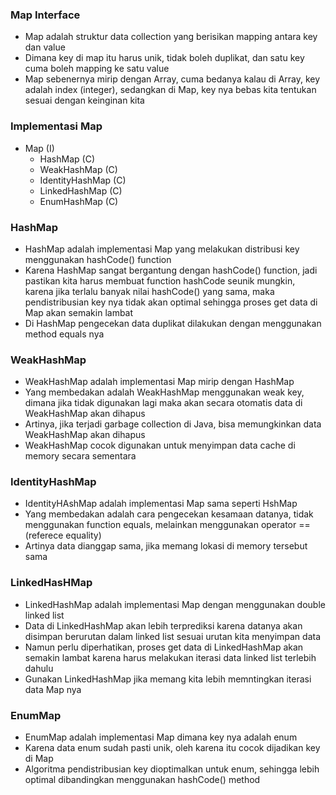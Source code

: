 ### Map Interface
- Map adalah struktur data collection yang berisikan mapping antara key dan value
- Dimana key di map itu harus unik, tidak boleh duplikat, dan satu key cuma boleh mapping ke satu value
- Map sebenernya mirip dengan Array, cuma bedanya kalau di Array, key adalah index (integer), sedangkan di Map, key nya bebas kita tentukan sesuai dengan keinginan kita

### Implementasi Map
- Map (I)
  - HashMap (C)
  - WeakHashMap (C)
  - IdentityHashMap (C)
  - LinkedHashMap (C)
  - EnumHashMap (C)

### HashMap
- HashMap adalah implementasi Map yang melakukan distribusi key menggunakan hashCode() function
- Karena HashMap sangat bergantung dengan hashCode() function, jadi pastikan kita harus membuat function hashCode seunik mungkin, karena jika terlalu banyak nilai hashCode() yang sama, maka pendistribusian key nya tidak akan optimal sehingga proses get data di Map akan semakin lambat
- Di HashMap pengecekan data duplikat dilakukan dengan menggunakan method equals nya

### WeakHashMap
- WeakHashMap adalah implementasi Map mirip dengan HashMap
- Yang membedakan adalah WeakHashMap menggunakan weak key, dimana jika tidak digunakan lagi maka akan secara otomatis data di WeakHashMap akan dihapus
- Artinya, jika terjadi garbage collection di Java, bisa memungkinkan data WeakHashMap akan dihapus
- WeakHashMap cocok digunakan untuk menyimpan data cache di memory secara sementara

### IdentityHashMap
- IdentityHAshMap adalah implementasi Map sama seperti HshMap
- Yang membedakan adalah cara pengecekan kesamaan datanya, tidak menggunakan function equals, melainkan menggunakan operator == (referece equality)
- Artinya data dianggap sama, jika memang lokasi di memory tersebut sama

### LinkedHasHMap
- LinkedHashMap adalah implementasi Map dengan menggunakan double linked list
- Data di LinkedHashMap akan lebih terprediksi karena datanya akan disimpan berurutan dalam linked list sesuai urutan kita menyimpan data
- Namun perlu diperhatikan, proses get data di LinkedHashMap akan semakin lambat karena harus melakukan iterasi data linked list terlebih dahulu
- Gunakan LinkedHashMap jika memang kita lebih memntingkan iterasi data Map nya

### EnumMap
- EnumMap adalah implementasi Map dimana key nya adalah enum
- Karena data enum sudah pasti unik, oleh karena itu cocok dijadikan key di Map
- Algoritma pendistribusian key dioptimalkan untuk enum, sehingga lebih optimal dibandingkan menggunakan hashCode() method
